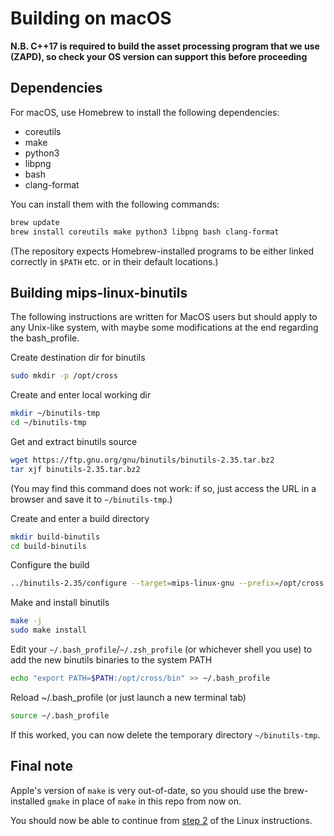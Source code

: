 # Building on macOS

**N.B. C++17 is required to build the asset processing program that we use (ZAPD), so check your OS version can support this before proceeding**


## Dependencies

For macOS, use Homebrew to install the following dependencies:

* coreutils
* make
* python3
* libpng
* bash
* clang-format

You can install them with the following commands:

```bash
brew update
brew install coreutils make python3 libpng bash clang-format
```

(The repository expects Homebrew-installed programs to be either linked correctly in `$PATH` etc. or in their default locations.)


## Building mips-linux-binutils

The following instructions are written for MacOS users but should apply to any Unix-like system, with maybe some modifications at the end regarding the bash_profile.

Create destination dir for binutils
```bash
sudo mkdir -p /opt/cross
```

Create and enter local working dir
```bash
mkdir ~/binutils-tmp
cd ~/binutils-tmp
```

Get and extract binutils source
```bash
wget https://ftp.gnu.org/gnu/binutils/binutils-2.35.tar.bz2
tar xjf binutils-2.35.tar.bz2
```
(You may find this command does not work: if so, just access the URL in a browser and save it to `~/binutils-tmp`.)

Create and enter a build directory
```bash
mkdir build-binutils
cd build-binutils
```

Configure the build
```bash
../binutils-2.35/configure --target=mips-linux-gnu --prefix=/opt/cross --disable-gprof --disable-gdb --disable-werror
```

Make and install binutils
```bash
make -j
sudo make install
```

Edit your `~/.bash_profile`/`~/.zsh_profile` (or whichever shell you use) to add the new binutils binaries to the system PATH
```bash
echo "export PATH=$PATH:/opt/cross/bin" >> ~/.bash_profile
```

Reload ~/.bash_profile (or just launch a new terminal tab)
```bash
source ~/.bash_profile
```

If this worked, you can now delete the temporary directory `~/binutils-tmp`.


## Final note

Apple's version of `make` is very out-of-date, so you should use the brew-installed `gmake` in place of `make` in this repo from now on.

You should now be able to continue from [step 2](README.md#2-clone-the-repository) of the Linux instructions.

